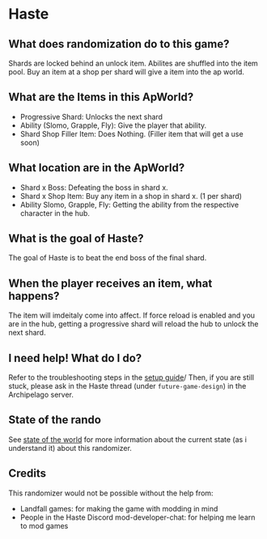 # Haste

## What does randomization do to this game?

Shards are locked behind an unlock item. Abilites are shuffled into the item pool. Buy an item at a shop per shard will give a item into the ap world.

## What are the Items in this ApWorld?

- Progressive Shard: Unlocks the next shard
- Ability (Slomo, Grapple, Fly): Give the player that ability.
- Shard Shop Filler Item: Does Nothing. (Filler item that will get a use soon)

## What location are in the ApWorld?

- Shard x Boss: Defeating the boss in shard x.
- Shard x Shop Item: Buy any item in a shop in shard x. (1 per shard)
- Ability Slomo, Grapple, Fly: Getting the ability from the respective character in the hub.

## What is the goal of Haste?

The goal of Haste is to beat the end boss of the final shard.

## When the player receives an item, what happens?

The item will imdeitaly come into affect. If force reload is enabled and you are in the hub, getting a progressive shard will reload the hub to unlock the next shard.

## I need help! What do I do?

Refer to the troubleshooting steps in the [setup guide](https://github.com/WritingHusky/Twilight_Princess_apworld/blob/main/docs/setup_en.md)/ Then, if you are still stuck, please ask in the Haste thread (under `future-game-design`) in the Archipelago server.

## State of the rando

See [state of the world](https://github.com/WritingHusky/Twilight_Princess_apworld/blob/main/docs/CurrentState.md) for more information about the current state (as i understand it) about this randomizer.

## Credits

This randomizer would not be possible without the help from:

- Landfall games: for making the game with modding in mind
- People in the Haste Discord mod-developer-chat: for helping me learn to mod games
